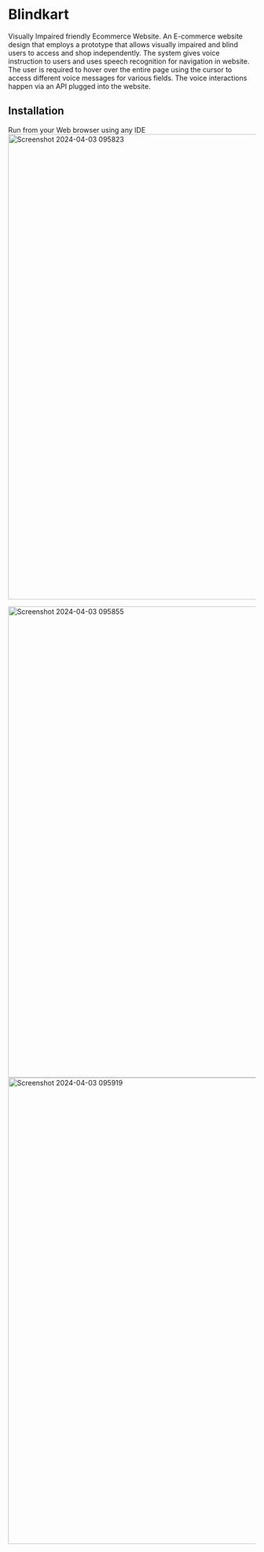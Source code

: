 # Blindkart

Visually Impaired friendly Ecommerce Website.
An E-commerce website design that employs a prototype that allows visually impaired and blind users 
to access and shop independently. The system gives voice instruction to users and uses speech recognition for navigation in website. 
The user is required to hover over the entire page using the cursor to access different voice messages for various fields. 
The voice interactions happen via an API plugged into the website.


## Installation

Run from your Web browser using any IDE
<img width="948" alt="Screenshot 2024-04-03 095823" src="https://github.com/Parthiban-Surendran/Ecommerce-website-for-visually-impaired-voice-assistance/assets/156060026/b397ccb1-49cd-4dee-ba08-51d105f1fbac">

<img width="960" alt="Screenshot 2024-04-03 095855" src="https://github.com/Parthiban-Surendran/Ecommerce-website-for-visually-impaired-voice-assistance/assets/156060026/acccc224-6efb-4dbe-be0a-f670517d7615">


<img width="950" alt="Screenshot 2024-04-03 095919" src="https://github.com/Parthiban-Surendran/Ecommerce-website-for-visually-impaired-voice-assistance/assets/156060026/d8c75cae-b84f-4cee-a2a3-7ac1a3ce435f">


